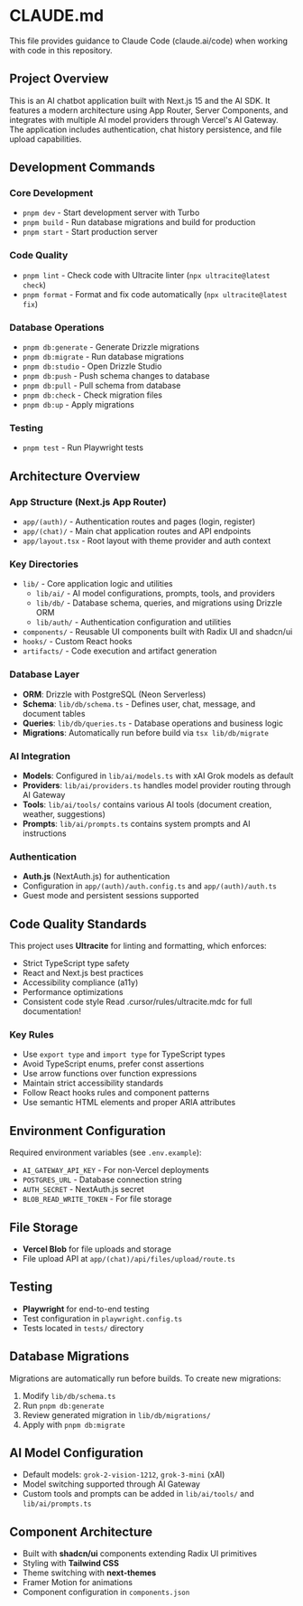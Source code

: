 # CLAUDE.md

This file provides guidance to Claude Code (claude.ai/code) when working with code in this repository.

## Project Overview

This is an AI chatbot application built with Next.js 15 and the AI SDK. It features a modern architecture using App Router, Server Components, and integrates with multiple AI model providers through Vercel's AI Gateway. The application includes authentication, chat history persistence, and file upload capabilities.

## Development Commands

### Core Development
- `pnpm dev` - Start development server with Turbo
- `pnpm build` - Run database migrations and build for production
- `pnpm start` - Start production server

### Code Quality
- `pnpm lint` - Check code with Ultracite linter (`npx ultracite@latest check`)
- `pnpm format` - Format and fix code automatically (`npx ultracite@latest fix`)

### Database Operations
- `pnpm db:generate` - Generate Drizzle migrations
- `pnpm db:migrate` - Run database migrations
- `pnpm db:studio` - Open Drizzle Studio
- `pnpm db:push` - Push schema changes to database
- `pnpm db:pull` - Pull schema from database
- `pnpm db:check` - Check migration files
- `pnpm db:up` - Apply migrations

### Testing
- `pnpm test` - Run Playwright tests

## Architecture Overview

### App Structure (Next.js App Router)
- `app/(auth)/` - Authentication routes and pages (login, register)
- `app/(chat)/` - Main chat application routes and API endpoints
- `app/layout.tsx` - Root layout with theme provider and auth context

### Key Directories
- `lib/` - Core application logic and utilities
  - `lib/ai/` - AI model configurations, prompts, tools, and providers
  - `lib/db/` - Database schema, queries, and migrations using Drizzle ORM
  - `lib/auth/` - Authentication configuration and utilities
- `components/` - Reusable UI components built with Radix UI and shadcn/ui
- `hooks/` - Custom React hooks
- `artifacts/` - Code execution and artifact generation

### Database Layer
- **ORM**: Drizzle with PostgreSQL (Neon Serverless)
- **Schema**: `lib/db/schema.ts` - Defines user, chat, message, and document tables
- **Queries**: `lib/db/queries.ts` - Database operations and business logic
- **Migrations**: Automatically run before build via `tsx lib/db/migrate`

### AI Integration
- **Models**: Configured in `lib/ai/models.ts` with xAI Grok models as default
- **Providers**: `lib/ai/providers.ts` handles model provider routing through AI Gateway
- **Tools**: `lib/ai/tools/` contains various AI tools (document creation, weather, suggestions)
- **Prompts**: `lib/ai/prompts.ts` contains system prompts and AI instructions

### Authentication
- **Auth.js** (NextAuth.js) for authentication
- Configuration in `app/(auth)/auth.config.ts` and `app/(auth)/auth.ts`
- Guest mode and persistent sessions supported

## Code Quality Standards

This project uses **Ultracite** for linting and formatting, which enforces:
- Strict TypeScript type safety
- React and Next.js best practices
- Accessibility compliance (a11y)
- Performance optimizations
- Consistent code style
Read .cursor/rules/ultracite.mdc for full documentation!

### Key Rules
- Use `export type` and `import type` for TypeScript types
- Avoid TypeScript enums, prefer const assertions
- Use arrow functions over function expressions
- Maintain strict accessibility standards
- Follow React hooks rules and component patterns
- Use semantic HTML elements and proper ARIA attributes

## Environment Configuration

Required environment variables (see `.env.example`):
- `AI_GATEWAY_API_KEY` - For non-Vercel deployments
- `POSTGRES_URL` - Database connection string
- `AUTH_SECRET` - NextAuth.js secret
- `BLOB_READ_WRITE_TOKEN` - For file storage

## File Storage
- **Vercel Blob** for file uploads and storage
- File upload API at `app/(chat)/api/files/upload/route.ts`

## Testing
- **Playwright** for end-to-end testing
- Test configuration in `playwright.config.ts`
- Tests located in `tests/` directory

## Database Migrations
Migrations are automatically run before builds. To create new migrations:
1. Modify `lib/db/schema.ts`
2. Run `pnpm db:generate`
3. Review generated migration in `lib/db/migrations/`
4. Apply with `pnpm db:migrate`

## AI Model Configuration
- Default models: `grok-2-vision-1212`, `grok-3-mini` (xAI)
- Model switching supported through AI Gateway
- Custom tools and prompts can be added in `lib/ai/tools/` and `lib/ai/prompts.ts`

## Component Architecture
- Built with **shadcn/ui** components extending Radix UI primitives
- Styling with **Tailwind CSS**
- Theme switching with **next-themes**
- Framer Motion for animations
- Component configuration in `components.json`